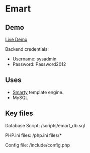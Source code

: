 Emart
===============

Demo
-----
[Live Demo](http://www.kirstywilliams.co.uk/emart "Live Demo")

Backend credentials: 
* Username: sysadmin
* Password: Password2012

Uses
-----
* [Smarty](http://www.smarty.net/ "Smarty") template engine.
* MySQL

Key files
-----
Database Script: /scripts/emart\_db.sql

PHP.ini files: /php.ini files/*

Config file: /include/config.php